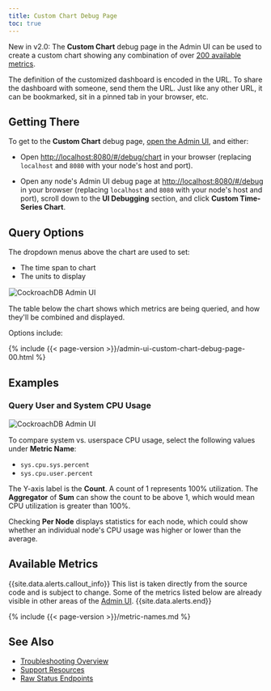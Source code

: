 ```yaml
---
title: Custom Chart Debug Page
toc: true
---
```


<span class="version-tag">New in v2.0:</span> The **Custom Chart** debug page in the Admin UI can be used to create a custom chart showing any combination of over [200 available metrics](#available-metrics).

The definition of the customized dashboard is encoded in the URL. To share the dashboard with someone, send them the URL. Just like any other URL, it can be bookmarked, sit in a pinned tab in your browser, etc.


## Getting There

To get to the **Custom Chart** debug page, [open the Admin UI](admin-ui-access-and-navigate.html), and either:

- Open <a href="http://localhost:8080/#/debug/chart" data-proofer-ignore>http://localhost:8080/#/debug/chart</a> in your browser (replacing `localhost` and `8080` with your node's host and port).

- Open any node's Admin UI debug page at <a href="http://localhost:8080/#/debug" data-proofer-ignore>http://localhost:8080/#/debug</a> in your browser (replacing `localhost` and `8080` with your node's host and port), scroll down to the **UI Debugging** section, and click **Custom Time-Series Chart**.

## Query Options

The dropdown menus above the chart are used to set:

- The time span to chart
- The units to display

<img src="{{ 'images/v2.0/admin-ui-custom-chart-debug-00.png' | relative_url }}" alt="CockroachDB Admin UI" style="border:1px solid #eee;max-width:100%" />

The table below the chart shows which metrics are being queried, and how they'll be combined and displayed.

Options include:

{% include {{< page-version >}}/admin-ui-custom-chart-debug-page-00.html %}

## Examples

### Query User and System CPU Usage

<img src="{{ 'images/v2.0/admin-ui-custom-chart-debug-00.png' | relative_url }}" alt="CockroachDB Admin UI" style="border:1px solid #eee;max-width:100%" />

To compare system vs. userspace CPU usage, select the following values under **Metric Name**:

+ `sys.cpu.sys.percent`
+ `sys.cpu.user.percent`

The Y-axis label is the **Count**. A count of 1 represents 100% utilization. The **Aggregator** of **Sum** can show the count to be above 1, which would mean CPU utilization is greater than 100%.

Checking **Per Node** displays statistics for each node, which could show whether an individual node's CPU usage was higher or lower than the average.

## Available Metrics

{{site.data.alerts.callout_info}}
This list is taken directly from the source code and is subject to change. Some of the metrics listed below are already visible in other areas of the [Admin UI](admin-ui-overview.html).
{{site.data.alerts.end}}

{% include {{< page-version >}}/metric-names.md %}

## See Also

+ [Troubleshooting Overview](troubleshooting-overview.html)
+ [Support Resources](support-resources.html)
+ [Raw Status Endpoints](monitoring-and-alerting.html#raw-status-endpoints)

